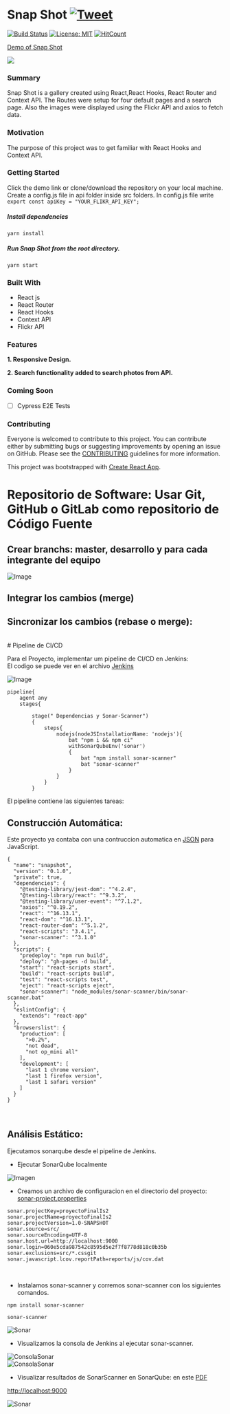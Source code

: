 # Snap Shot [![Tweet](https://img.shields.io/twitter/url/http/shields.io.svg?style=social)](https://twitter.com/intent/tweet?text=See%20this%20react%20example&url=https://yog9.github.io/SnapShot/&hashtags=react,context-api,freecodecamp,developers)

[![Build Status](https://travis-ci.org/Yog9/SnapShot.svg?branch=master)](https://travis-ci.org/Yog9/SnapShot)
[![License: MIT](https://img.shields.io/badge/License-MIT-yellow.svg)](https://opensource.org/licenses/MIT)
[![HitCount](http://hits.dwyl.com/Yog9/SnapShot.svg)](http://hits.dwyl.com/Yog9/SnapShot)

[Demo of Snap Shot](https://yog9.github.io/SnapShot/)

![](/snapscout.png)

### Summary

Snap Shot is a gallery created using React,React Hooks, React Router and Context API. The Routes were setup for four default pages and a search page. Also the images were displayed using the Flickr API and axios to fetch data.

### Motivation

The purpose of this project was to get familiar with React Hooks and Context API.

### Getting Started

Click the demo link or clone/download the repository on your local machine.
Create a config.js file in api folder inside src folders. In config.js file write
`export const apiKey = "YOUR_FLIKR_API_KEY";`

##### Install dependencies

`yarn install`

##### Run Snap Shot from the root directory.

`yarn start`

### Built With

- React js
- React Router
- React Hooks
- Context API
- Flickr API

### Features

**1. Responsive Design.**

**2. Search functionality added to search photos from API.**

### Coming Soon

- [ ] Cypress E2E Tests

### Contributing

Everyone is welcomed to contribute to this project. You can contribute either by submitting bugs or suggesting improvements by opening an issue on GitHub. Please see the [CONTRIBUTING](CONTRIBUTING.md) guidelines for more information.

This project was bootstrapped with [Create React App](https://github.com/facebook/create-react-app).

# Repositorio de Software: Usar Git, GitHub o GitLab como repositorio de Código Fuente

## Crear branchs: master, desarrollo y para cada integrante del equipo
![Image](https://github.com/evargashe/ProyectoIs2/blob/main/imgMain/ramas.JPG)

## Integrar los cambios (merge)

## Sincronizar los cambios (rebase o merge): 
<br/>
# Pipeline de CI/CD

Para el Proyecto, implementar um pipeline de CI/CD en Jenkins: 
<br/>
El codigo se puede ver en el archivo [Jenkins](https://github.com/evargashe/ProyectoIs2/blob/branch-edwar/jenkins/Jenkins)

![Image](https://github.com/evargashe/ProyectoIs2/blob/branch-edwar/imgs/pipeline.JPG)

```
pipeline{
    agent any
    stages{

        stage(" Dependencias y Sonar-Scanner")
        {
            steps{
                nodejs(nodeJSInstallationName: 'nodejs'){
                    bat "npm i && npm ci"
                    withSonarQubeEnv('sonar')
                    {
                        bat "npm install sonar-scanner"
                        bat "sonar-scanner"
                    }
                }
            }
        }
```
El pipeline contiene las siguientes tareas:
<br/>
## Construcción Automática:
Este proyecto ya contaba con una contruccion automatica en [JSON](https://github.com/evargashe/ProyectoIs2/blob/branch-edwar/package.json) para JavaScript.
```
{
  "name": "snapshot",
  "version": "0.1.0",
  "private": true,
  "dependencies": {
    "@testing-library/jest-dom": "^4.2.4",
    "@testing-library/react": "^9.3.2",
    "@testing-library/user-event": "^7.1.2",
    "axios": "^0.19.2",
    "react": "^16.13.1",
    "react-dom": "^16.13.1",
    "react-router-dom": "^5.1.2",
    "react-scripts": "3.4.1",
    "sonar-scanner": "^3.1.0"
  },
  "scripts": {
    "predeploy": "npm run build",
    "deploy": "gh-pages -d build",
    "start": "react-scripts start",
    "build": "react-scripts build",
    "test": "react-scripts test",
    "eject": "react-scripts eject",
    "sonar-scanner": "node_modules/sonar-scanner/bin/sonar-scanner.bat"
  },
  "eslintConfig": {
    "extends": "react-app"
  },
  "browserslist": {
    "production": [
      ">0.2%",
      "not dead",
      "not op_mini all"
    ],
    "development": [
      "last 1 chrome version",
      "last 1 firefox version",
      "last 1 safari version"
    ]
  }
}
```
<br/>

## Análisis Estático:
Ejecutamos sonarqube desde el pipeline de Jenkins.
- Ejecutar SonarQube localmente

![Imagen](https://github.com/evargashe/ProyectoIs2/blob/branch-edwar/imgs/SonarUp.JPG)

- Creamos un archivo de configuracion en el directorio del proyecto: [sonar-project.properties](https://github.com/evargashe/ProyectoIs2/blob/branch-edwar/sonar-project.properties)
```
sonar.projectKey=proyectoFinalIs2
sonar.projectName=proyectoFinalIs2
sonar.projectVersion=1.0-SNAPSHOT
sonar.source=src/
sonar.sourceEncoding=UTF-8
sonar.host.url=http://localhost:9000
sonar.login=060e5cda987542c8595d5e2f7f8778d818c0b35b
sonar.exclusions=src/*.cssgit 
sonar.javascript.lcov.reportPath=reports/js/cov.dat
```
<br/>

- Instalamos sonar-scanner y corremos sonar-scanner con los siguientes comandos.

```
npm install sonar-scanner
```

```
sonar-scanner
```

![Sonar](https://github.com/evargashe/ProyectoIs2/blob/branch-edwar/imgs/scriptjenkinssonar.JPG)
<br/>

- Visualizamos la consola de Jenkins al ejecutar sonar-scanner.


![ConsolaSonar](https://github.com/evargashe/ProyectoIs2/blob/branch-edwar/imgs/consolasonarjenkins1.JPG)
<br/>
![ConsolaSonar](https://github.com/evargashe/ProyectoIs2/blob/branch-edwar/imgs/consolasonarjenkins2.JPG)
<br/>

- Visualizar resultados de SonarScanner en SonarQube: en este [PDF](https://drive.google.com/file/d/1VEhhykfUfs77WOSKnlOkXqGUF2TgS_vU/view?usp=sharing)

[http://localhost:9000](http://localhost:9000)


![Sonar](https://github.com/evargashe/ProyectoIs2/blob/branch-edwar/imgs/visualizacionsonarhost.JPG)







